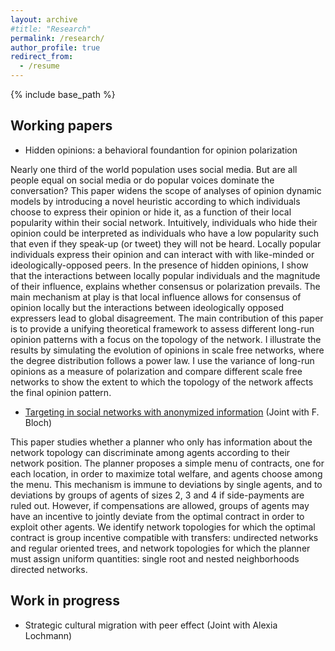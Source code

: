 ```yaml
---
layout: archive
#title: "Research"
permalink: /research/
author_profile: true
redirect_from:
  - /resume
---
```


{% include base_path %}

Working papers
---
* Hidden opinions: a behavioral foundantion for opinion polarization

Nearly one third of the world population uses social media. But are all people equal on social media or do popular voices dominate the conversation? This paper widens the scope of analyses of opinion dynamic models by introducing a novel heuristic according to which individuals choose to express their opinion or hide it, as a function of their local popularity within their social network. Intuitively, individuals who hide their opinion could be interpreted as individuals who have a low popularity such that even if they speak-up (or tweet) they will not be heard. Locally popular individuals express their opinion and can interact with with like-minded or ideologically-opposed peers. In the presence of hidden opinions, I show that the interactions between locally popular individuals and the magnitude of their influence, explains whether consensus or polarization prevails. The main mechanism at play is that local influence allows for consensus of opinion locally but the interactions between ideologically opposed expressers lead to global disagreement. The main contribution of this paper is to provide a unifying theoretical framework to assess different long-run opinion patterns with a focus on the topology of the network. I illustrate the results by simulating the evolution of opinions in scale free networks, where the degree distribution follows a power law. I use the variance of long-run opinions as a measure of polarization and compare different scale free networks to show the extent to which the topology of the network affects the final opinion pattern.

* [Targeting in social networks with anonymized information](https://arxiv.org/abs/2001.03122) (Joint with F. Bloch)

This paper studies whether a planner who only has information about the network topology can discriminate among agents according to their network position. The planner proposes a simple menu of contracts, one for each location, in order to maximize total welfare, and agents choose among the menu. This mechanism is immune to deviations by single agents, and to deviations by groups of agents of sizes 2, 3 and 4 if side-payments are ruled out. However, if compensations are allowed, groups of agents may have an incentive to jointly deviate from the optimal contract in order to exploit other agents. We identify network topologies for which the optimal contract is group incentive compatible with transfers: undirected networks and regular oriented trees, and network topologies for which the planner must assign uniform quantities: single root and nested neighborhoods directed networks.


Work in progress 
---

* Strategic cultural migration with peer effect (Joint with Alexia Lochmann)
  
  
